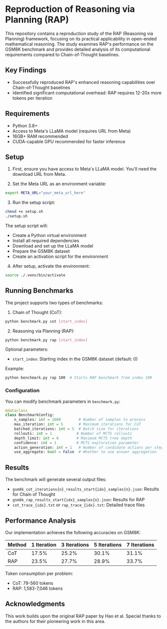 # Reproduction of Reasoning via Planning (RAP)

This repository contains a reproduction study of the RAP (Reasoning via Planning) framework, focusing on its practical applicability in open-ended mathematical reasoning. The study examines RAP's performance on the GSM8K benchmark and provides detailed analysis of its computational requirements compared to Chain-of-Thought baselines.

## Key Findings

- Successfully reproduced RAP's enhanced reasoning capabilities over Chain-of-Thought baselines
- Identified significant computational overhead: RAP requires 12-20x more tokens per iteration

## Requirements

- Python 3.8+
- Access to Meta's LLaMA model (requires URL from Meta)
- 16GB+ RAM recommended
- CUDA-capable GPU recommended for faster inference

## Setup

1. First, ensure you have access to Meta's LLaMA model. You'll need the download URL from Meta.

2. Set the Meta URL as an environment variable:
```bash
export META_URL="your_meta_url_here"
```

3. Run the setup script:
```bash
chmod +x setup.sh
./setup.sh
```

The setup script will:
- Create a Python virtual environment
- Install all required dependencies
- Download and set up the LLaMA model
- Prepare the GSM8K dataset
- Create an activation script for the environment

4. After setup, activate the environment:
```bash
source ./.venv/bin/activate
```

## Running Benchmarks

The project supports two types of benchmarks:

1. Chain of Thought (CoT):
```bash
python benchmark.py cot [start_index]
```

2. Reasoning via Planning (RAP):
```bash
python benchmark.py rap [start_index]
```

Optional parameters:
- `start_index`: Starting index in the GSM8K dataset (default: 0)

Example:
```bash
python benchmark.py rap 100  # Starts RAP benchmark from index 100
```

### Configuration

You can modify benchmark parameters in `benchmark.py`:

```python
@dataclass
class BenchmarkConfig:
    n_samples: int = 1000        # Number of samples to process
    max_iteration: int = 5       # Maximum iterations for CoT
    batched_iterations: int = 5  # Batch size for iterations
    rollouts: int = 1           # Number of MCTS rollouts
    depth_limit: int = 6        # Maximum MCTS tree depth
    confidence: int = 1         # MCTS exploration parameter
    action_generation: int = 1   # Number of candidate actions per step
    use_aggregate: bool = False  # Whether to use answer aggregation
```

## Results

The benchmark will generate several output files:

- `gsm8k_cot_iterations{n}_results_start{idx}_samples{n}.json`: Results for Chain of Thought
- `gsm8k_rap_results_start{idx}_samples{n}.json`: Results for RAP
- `cot_trace_{idx}.txt` or `rap_trace_{idx}.txt`: Detailed trace files

## Performance Analysis

Our implementation achieves the following accuracies on GSM8K:

| Method | 1 Iteration | 3 Iterations | 5 Iterations | 7 Iterations |
|--------|-------------|--------------|--------------|--------------|
| CoT    | 17.5%      | 25.2%        | 30.1%        | 31.1%       |
| RAP    | 23.5%      | 27.7%        | 28.9%        | 33.7%       |

Token consumption per problem:
- CoT: 79-560 tokens
- RAP: 1,583-7,046 tokens

## Acknowledgments

This work builds upon the original RAP paper by Hao et al. Special thanks to the authors for their pioneering work in this area.
